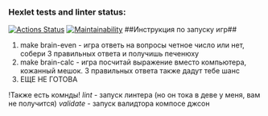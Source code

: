 ### Hexlet tests and linter status:
[![Actions Status](https://github.com/marmadukeone/php-project-45/workflows/hexlet-check/badge.svg)](https://github.com/marmadukeone/php-project-45/actions)
[![Maintainability](https://api.codeclimate.com/v1/badges/7a2a9b7d91032a6fcb84/maintainability)](https://codeclimate.com/github/marmadukeone/php-project-45/maintainability)
##Инструкция по запуску игр##
1. make brain-even - игра ответь на вопросы четное число или нет, собери 3 правильных ответа и получишь печенюху
2. make brain-calc - игра посчитай выражение вместо компьютера, кожанный мешок. 3 правильных ответа также дадут тебе шанс
3. ЕЩЕ НЕ ГОТОВА

!Также есть комнды!
*lint* - запуск линтера (но он тока в деве у меня, вам не получится)
*validate* - запуск валидтора компосе джсон